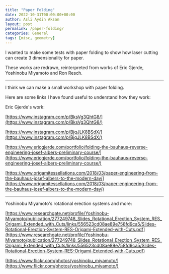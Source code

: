 ```yaml
---
title: "Paper Folding"
date: 2022-10-31T00:00:00+00:00
author: Asli Aydin Aksan
layout: post
permalink: /paper-folding/
categories: General
tags: [misc, geometry]
---
```


I wanted to make some tests with paper folding to show how laser cutting can create 3 dimensionality for paper.

These works are redrawn, reinterpreted from works of Eric Gjerde, Yoshinobu Miyamoto and Ron Resch.



---

I think we can make a small workshop with paper folding.

Here are some links I have found useful to understand how they work:

Eric Gjerde's work:

[https://www.instagram.com/p/BksVg3QhtG8/](https://www.instagram.com/p/BksVg3QhtG8/)

[https://www.instagram.com/p/BjqJLK8BSdX/](https://www.instagram.com/p/BjqJLK8BSdX/)

[https://www.ericgjerde.com/portfolio/folding-the-bauhaus-reverse-engineering-josef-albers-preliminary-course/](https://www.ericgjerde.com/portfolio/folding-the-bauhaus-reverse-engineering-josef-albers-preliminary-course/)

[https://www.origamitessellations.com/2018/03/paper-engineering-from-the-bauhaus-josef-albers-to-the-modern-day/](https://www.origamitessellations.com/2018/03/paper-engineering-from-the-bauhaus-josef-albers-to-the-modern-day/)

---

Yoshinobu Miyamoto's rotational erection systems and more:

[https://www.researchgate.net/profile/Yoshinobu-Miyamoto/publication/277249748_Slides_Rotational_Erection_System_RES_Origami_Extended_with_Cuts/links/556523cd08ae89e758fd9ca5/Slides-Rotational-Erection-System-RES-Origami-Extended-with-Cuts.pdf](https://www.researchgate.net/profile/Yoshinobu-Miyamoto/publication/277249748_Slides_Rotational_Erection_System_RES_Origami_Extended_with_Cuts/links/556523cd08ae89e758fd9ca5/Slides-Rotational-Erection-System-RES-Origami-Extended-with-Cuts.pdf)

[https://www.flickr.com/photos/yoshinobu_miyamoto/](https://www.flickr.com/photos/yoshinobu_miyamoto/)